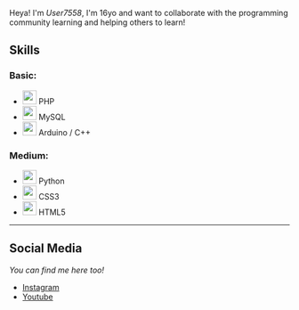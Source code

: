 Heya! I'm _User7558_, I'm 16yo and want to collaborate with the programming community learning and helping others to learn!      


## Skills

### Basic:

* <img src="https://cdn.jsdelivr.net/gh/devicons/devicon/icons/php/php-plain.svg" width="25"/> PHP
* <img src="https://cdn.jsdelivr.net/gh/devicons/devicon/icons/mysql/mysql-original.svg" width="25"/> MySQL
* <img src="https://cdn.jsdelivr.net/gh/devicons/devicon/icons/arduino/arduino-original-wordmark.svg" width="25"/> Arduino / C++
          

### Medium:

* <img src="https://cdn.jsdelivr.net/gh/devicons/devicon/icons/python/python-original.svg" width="25"/> Python 
* <img src="https://cdn.jsdelivr.net/gh/devicons/devicon/icons/css3/css3-original.svg" width="25"/> CSS3
* <img src="https://cdn.jsdelivr.net/gh/devicons/devicon/icons/html5/html5-original.svg" width="25"/> HTML5 



---

## Social Media
*You can find me here too!*

* [Instagram](https://www.instagram.com/jack.abobora/)
* [Youtube](https://www.youtube.com/channel/UCo8Pa-Rl6zGRckHjnnRKRCA)
